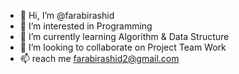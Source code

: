 - 👋 Hi, I’m @farabirashid
- 👀 I’m interested in Programming
- 🌱 I’m currently learning Algorithm & Data Structure
- 💞️ I’m looking to collaborate on Project Team Work
- 📫 reach me farabirashid2@gmail.com

<!---
farabirashid/farabirashid is a ✨ special ✨ repository because its `README.md` (this file) appears on your GitHub profile.
You can click the Preview link to take a look at your changes.
--->

